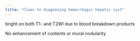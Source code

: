 ```yaml
---
title: "Clues to diagnosing hemorrhagic hepatic cyst"
---
```

bright on both T1- and T2WI due to blood breakdown products

No enhancement of contents or mural nodularity

